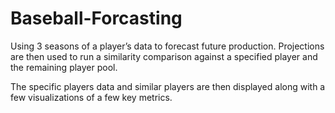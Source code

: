 # Baseball-Forcasting
Using 3 seasons of a player’s data to forecast future production. Projections are then used to run a similarity comparison against a specified player and the remaining player pool.

The specific players data and similar players are then displayed along with a few visualizations of a few key metrics.


